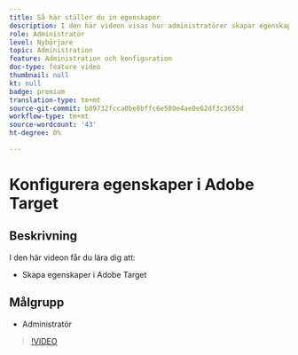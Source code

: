 ```yaml
---
title: Så här ställer du in egenskaper
description: I den här videon visas hur administratörer skapar egenskaper i Adobe Target.
role: Administratör
level: Nybörjare
topic: Administration
feature: Administration och konfiguration
doc-type: feature video
thumbnail: null
kt: null
badge: premium
translation-type: tm+mt
source-git-commit: b89732fcca0be8bffc6e580e4ae0e62df3c3655d
workflow-type: tm+mt
source-wordcount: '43'
ht-degree: 0%

---
```



# Konfigurera egenskaper i Adobe Target

## Beskrivning

I den här videon får du lära dig att:

* Skapa egenskaper i Adobe Target

## Målgrupp

* Administratör

>[!VIDEO](https://video.tv.adobe.com/v/18990/?quality=12)
